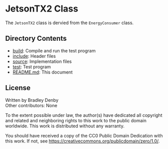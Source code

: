# JetsonTX2 Class

The `JetsonTX2` class is dervied from the `EnergyConsumer` class.

## Directory Contents

* [build](build/README.md): Compile and run the test program
* [include](include/JetsonTX2.hpp): Header files
* [source](source/JetsonTX2.cpp): Implementation files
* [test](test/test-jetson-tx2.cpp): Test program
* [README.md](README.md): This document

## License

Written by Bradley Denby  
Other contributors: None

To the extent possible under law, the author(s) have dedicated all copyright and
related and neighboring rights to this work to the public domain worldwide. This
work is distributed without any warranty.

You should have received a copy of the CC0 Public Domain Dedication with this
work. If not, see <https://creativecommons.org/publicdomain/zero/1.0/>.
